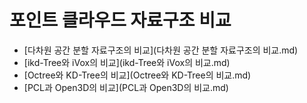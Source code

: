 # 포인트 클라우드 자료구조 비교

- [다차원 공간 분할 자료구조의 비교](다차원 공간 분할 자료구조의 비교.md)
- [ikd-Tree와 iVox의 비교](ikd-Tree와 iVox의 비교.md)
- [Octree와 KD-Tree의 비교](Octree와 KD-Tree의 비교.md)
- [PCL과 Open3D의 비교](PCL과 Open3D의 비교.md)
